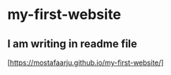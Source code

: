 # my-first-website

## I am writing in readme file

[https://mostafaarju.github.io/my-first-website/]
